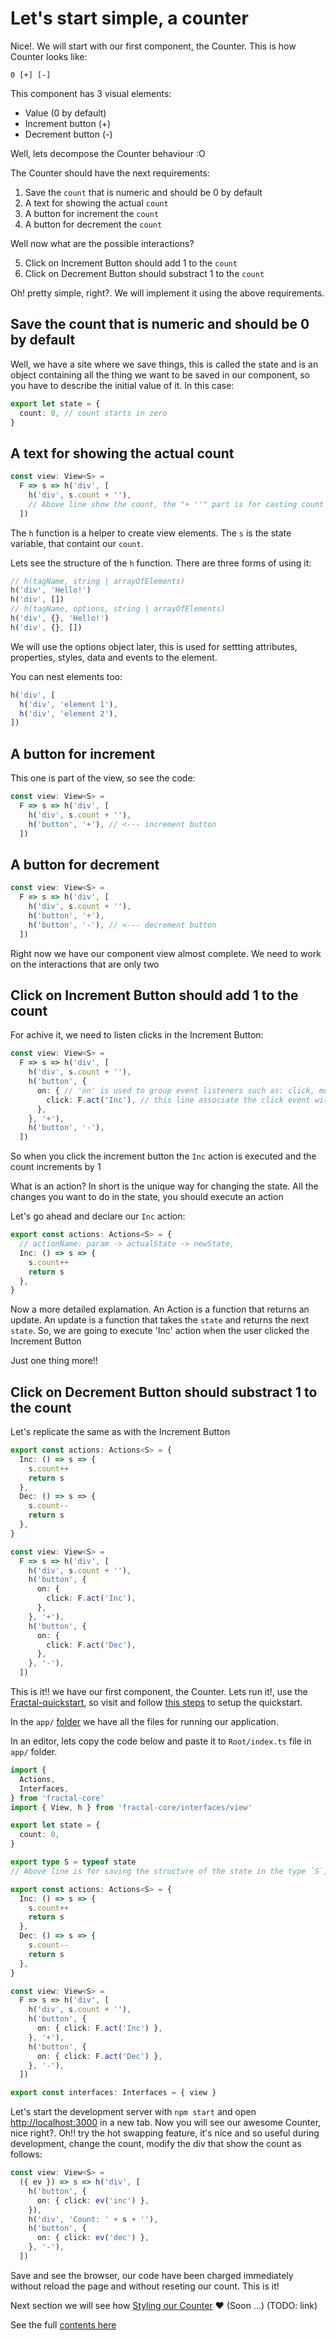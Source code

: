 # Let's start simple, a counter

Nice!. We will start with our first component, the Counter. This is how Counter looks like:

```
0 [+] [-]
```

This component has 3 visual elements:

- Value (0 by default)
- Increment button (+)
- Decrement button (-)

Well, lets decompose the Counter behaviour :O

The Counter should have the next requirements:

1. Save the `count` that is numeric and should be 0 by default
2. A text for showing the actual `count`
3. A button for increment the `count`
4. A button for decrement the `count`

Well now what are the possible interactions?

5. Click on Increment Button should add 1 to the `count`
6. Click on Decrement Button should substract 1 to the `count`

Oh! pretty simple, right?. We will implement it using the above requirements.

## Save the count that is numeric and should be 0 by default

Well, we have a site where we save things, this is called the state and is an object containing all the thing we want to be saved in our component, so you have to describe the initial value of it. In this case:

```typescript
export let state = {
  count: 0, // count starts in zero
}
```

## A text for showing the actual count

```typescript
const view: View<S> =
  F => s => h('div', [
    h('div', s.count + ''),
    // Above line show the count, the "+ ''" part is for casting count number to string
  ])
```

The `h` function is a helper to create view elements. The `s` is the state variable, that containt our `count`.


Lets see the structure of the `h` function. There are three forms of using it:

```typescript
// h(tagName, string | arrayOfElements)
h('div', 'Hello!')
h('div', [])
// h(tagName, options, string | arrayOfElements)
h('div', {}, 'Hello!')
h('div', {}, [])
```

We will use the options object later, this is used for settting attributes, properties, styles, data and events to the element.

You can nest elements too:

```typescript
h('div', [
  h('div', 'element 1'),
  h('div', 'element 2'),
])
```

## A button for increment

This one is part of the view, so see the code:

```typescript
const view: View<S> =
  F => s => h('div', [
    h('div', s.count + ''),
    h('button', '+'), // <--- increment button
  ])
```

## A button for decrement

```typescript
const view: View<S> =
  F => s => h('div', [
    h('div', s.count + ''),
    h('button', '+'),
    h('button', '-'), // <--- decrement button
  ])
```

Right now we have our component view almost complete. We need to work on the interactions that are only two

## Click on Increment Button should add 1 to the count

For achive it, we need to listen clicks in the Increment Button:

```typescript
const view: View<S> =
  F => s => h('div', [
    h('div', s.count + ''),
    h('button', {
      on: { // 'on' is used to group event listeners such as: click, mouseover, keydown ...
        click: F.act('Inc'), // this line associate the click event with the 'Inc' action
      },
    }, '+'),
    h('button', '-'),
  ])
```

So when you click the increment button the `Inc` action is executed and the count increments by 1

What is an action? In short is the unique way for changing the state. All the changes you want to do in the state, you should execute an action

Let's go ahead and declare our `Inc` action:

```typescript
export const actions: Actions<S> = {
  // actionName: param -> actualState -> newState,
  Inc: () => s => {
    s.count++
    return s
  },
}
```

Now a more detailed explamation. An Action is a function that returns an update. An update is a function that takes the `state` and returns the next `state`. So, we are going to execute 'Inc' action when the user clicked the Increment Button

Just one thing more!!

## Click on Decrement Button should substract 1 to the count

Let's replicate the same as with the Increment Button

```typescript
export const actions: Actions<S> = {
  Inc: () => s => {
    s.count++
    return s
  },
  Dec: () => s => {
    s.count--
    return s
  },
}

const view: View<S> =
  F => s => h('div', [
    h('div', s.count + ''),
    h('button', {
      on: {
        click: F.act('Inc'),
      },
    }, '+'),
    h('button', {
      on: {
        click: F.act('Dec'),
      },
    }, '-'),
  ])
```

This is it!! we have our first component, the Counter. Lets run it!, use the [Fractal-quickstart](https://github.com/FractalBlocks/Fractal-quickstart), so visit and follow [this steps](https://github.com/FractalBlocks/Fractal-quickstart#fractal-quickstart) to setup the quickstart.

In the `app/` [folder](https://github.com/FractalBlocks/Fractal-quickstart/tree/master/app) we have all the files for running our application.

In an editor, lets copy the code below and paste it to `Root/index.ts` file in `app/` folder.

```typescript
import {
  Actions,
  Interfaces,
} from 'fractal-core'
import { View, h } from 'fractal-core/interfaces/view'

export let state = {
  count: 0,
}

export type S = typeof state
// Above line is for saving the structure of the state in the type `S`, this is related with the type system (in TS) and we use it for better dev tooling like autocompletion and to detect certain kind of bugs.

export const actions: Actions<S> = {
  Inc: () => s => {
    s.count++
    return s
  },
  Dec: () => s => {
    s.count--
    return s
  },
}

const view: View<S> =
  F => s => h('div', [
    h('div', s.count + ''),
    h('button', {
      on: { click: F.act('Inc') },
    }, '+'),
    h('button', {
      on: { click: F.act('Dec') },
    }, '-'),
  ])

export const interfaces: Interfaces = { view }
```

Let's start the development server with `npm start` and open [http://localhost:3000](http://localhost:3000) in a new tab. Now you will see our awesome Counter, nice right?. Oh!! try the hot swapping feature, it's nice and so useful during development, change the count, modify the div that show the count as follows:

```typescript
const view: View<S> =
  ({ ev }) => s => h('div', [
    h('button', {
      on: { click: ev('inc') },
    }),
    h('div', 'Count: ' + s + ''),
    h('button', {
      on: { click: ev('dec') },
    }, '-'),
  ])
```

Save and see the browser, our code have been charged immediately without reload the page and without reseting our count. This is it!


Next section we will see how [Styling our Counter]() :heart: (Soon ...) (TODO: link)

See the full [contents here](contents.md)
